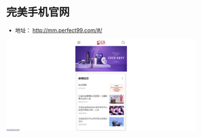 
# 完美手机官网

- 地址：
http://mm.perfect99.com/#/


![img](assets/%E5%AE%8C%E7%BE%8E%E6%89%8B%E6%9C%BA%E5%AE%98%E7%BD%91.jpg)